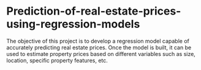 # Prediction-of-real-estate-prices-using-regression-models
The objective of this project is to develop a regression model capable of accurately predicting real estate prices. Once the model is built, it can be used to estimate property prices based on different variables such as size, location, specific property features, etc.
